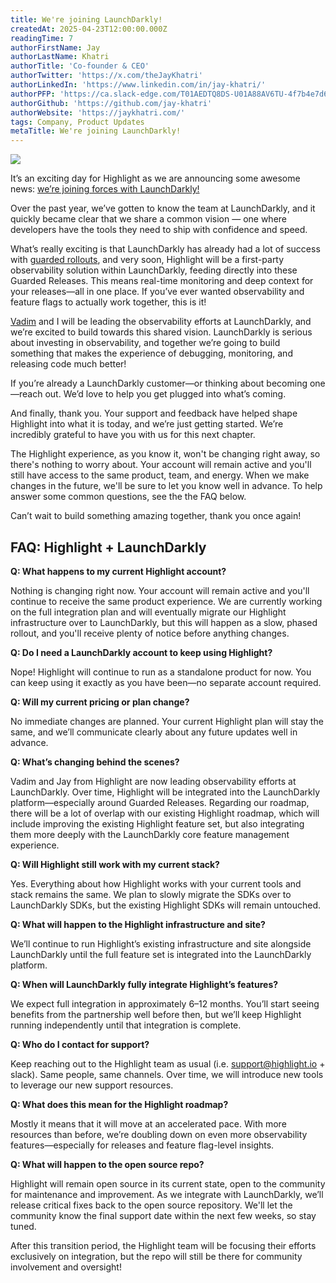```yaml
---
title: We're joining LaunchDarkly!
createdAt: 2025-04-23T12:00:00.000Z
readingTime: 7
authorFirstName: Jay
authorLastName: Khatri
authorTitle: 'Co-founder & CEO'
authorTwitter: 'https://x.com/theJayKhatri'
authorLinkedIn: 'https://www.linkedin.com/in/jay-khatri/'
authorPFP: 'https://ca.slack-edge.com/T01AEDTQ8DS-U01A88AV6TU-4f7b4e7d637a-512'
authorGithub: 'https://github.com/jay-khatri'
authorWebsite: 'https://jaykhatri.com/'
tags: Company, Product Updates
metaTitle: We're joining LaunchDarkly!
---
```


![](/images/joining-launchdarkly.png)

It’s an exciting day for Highlight as we are announcing some awesome news: 
[we’re joining forces with LaunchDarkly!](http://launchdarkly.com/blog/welcome-highlight-to-launchdarkly)

Over the past year, we’ve gotten to know the team at LaunchDarkly, and it quickly became clear that we share a common
vision — one where developers have the tools they need to ship with confidence and speed.

What’s really exciting is that LaunchDarkly has already had a lot of success
with [guarded rollouts](https://launchdarkly.com/docs/home/releases/guarded-rollouts), and very soon,
Highlight will be a first-party observability solution within LaunchDarkly, feeding directly into these Guarded
Releases. This means real-time monitoring and deep context for your releases—all in one place. If you’ve ever wanted
observability and feature flags to actually work together, this is it!

[Vadim](https://www.linkedin.com/in/vkorolik/) and I will be leading the observability efforts at LaunchDarkly, and
we’re excited to build towards this shared
vision. LaunchDarkly is serious about investing in observability, and together we’re going to build something that makes
the experience of debugging, monitoring, and releasing code much better!

If you’re already a LaunchDarkly customer—or thinking about becoming one—reach out. We’d love to help you get plugged
into what’s coming.

And finally, thank you. Your support and feedback have helped shape Highlight into what it is today, and we’re just
getting started. We’re incredibly grateful to have you with us for this next chapter.

The Highlight experience, as you know it, won't be changing right away, so there's nothing to worry about. Your account
will
remain active and you'll still have access to the same product, team, and energy. When we make changes in the future,
we'll be sure to let you know well in advance. To help answer some common questions, see the the FAQ below.

Can’t wait to build something amazing together, thank you once again!

## FAQ: Highlight + LaunchDarkly

**Q: What happens to my current Highlight account?**

Nothing is changing right now. Your account will remain active and you'll continue to receive the same product
experience. We are currently working on the full integration plan and will eventually migrate our Highlight
infrastructure over to LaunchDarkly, but this will happen as a slow, phased rollout, and you'll receive plenty of notice
before anything changes.

**Q: Do I need a LaunchDarkly account to keep using Highlight?**

Nope! Highlight will continue to run as a standalone product for now. You can keep using it exactly as you have been—no
separate account required.

**Q: Will my current pricing or plan change?**

No immediate changes are planned. Your current Highlight plan will stay the same, and we’ll communicate clearly about
any future updates well in advance.

**Q: What’s changing behind the scenes?**

Vadim and Jay from Highlight are now leading observability efforts at LaunchDarkly. Over time, Highlight will be
integrated into the LaunchDarkly platform—especially around Guarded Releases. Regarding our roadmap, there will be a lot
of overlap with our existing Highlight roadmap, which will include improving the existing Highlight feature set, but
also integrating them more deeply with the LaunchDarkly core feature management experience.

**Q: Will Highlight still work with my current stack?**

Yes. Everything about how Highlight works with your current tools and stack remains the same. We plan to slowly migrate
the SDKs over to LaunchDarkly SDKs, but the existing Highlight SDKs will remain untouched.

**Q: What will happen to the Highlight infrastructure and site?**

We’ll continue to run Highlight’s existing infrastructure and site alongside LaunchDarkly until the full feature set is
integrated into the LaunchDarkly platform.

**Q: When will LaunchDarkly fully integrate Highlight’s features?**

We expect full integration in approximately 6–12 months. You’ll start seeing benefits from the partnership well before
then, but we’ll keep Highlight running independently until that integration is complete.

**Q: Who do I contact for support?**

Keep reaching out to the Highlight team as usual (i.e. support@highlight.io + slack). Same people, same channels. Over
time, we will introduce new tools to leverage our new support resources.

**Q: What does this mean for the Highlight roadmap?**

Mostly it means that it will move at an accelerated pace. With more resources than before, we’re doubling down on even
more observability features—especially for releases and feature flag-level insights.

**Q: What will happen to the open source repo?**

Highlight will remain open source in its current state, open to the community for maintenance and improvement. As we
integrate with LaunchDarkly, we’ll release critical fixes back to the open source repository. 
We'll let the community know the final support date within the next few weeks, so stay tuned.

After this transition period, the Highlight team will be focusing their efforts exclusively on integration, but the repo
will still be there for community involvement and oversight!
